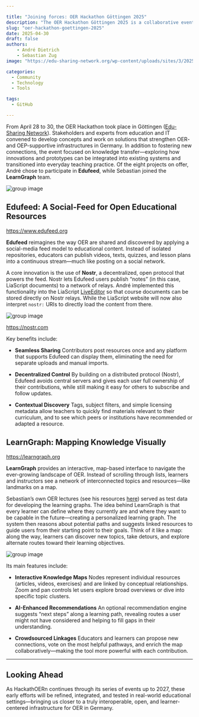 ```yaml
---

title: "Joining forces: OER Hackathon Göttingen 2025"
description: "The OER Hackathon Göttingen 2025 is a collaborative event focused on enhancing the discoverability and accessibility of Open Educational Resources (OER) through innovative solutions and community engagement."
slug: "oer-hackathon-goettingen-2025"
date: 2025-04-30
draft: false
authors:
    - André Dietrich
    - Sebastian Zug
image: "https://edu-sharing-network.org/wp-content/uploads/sites/3/2025/02/HackathOERN-Logo-2-1.png"

categories:
  - Community
  - Technology
  - Tools

tags:
  - GitHub

---
```


From April 28 to 30, the OER Hackathon took place in Göttingen ([Edu-Sharing Network](https://edu-sharing-network.org/projekt-hackathoern/)). Stakeholders and experts from education and IT convened to develop concepts and work on solutions that strengthen OER- and OEP-supportive infrastructures in Germany. In addition to fostering new connections, the event focused on knowledge transfer—exploring how innovations and prototypes can be integrated into existing systems and transitioned into everyday teaching practice. Of the eight projects on offer, André chose to participate in **Edufeed**, while Sebastian joined the **LearnGraph** team.

![group image](/images/post/oer-hackathon-goettingen-2025/group.jpg)

## Edufeed: A Social-Feed for Open Educational Resources

https://www.edufeed.org

**Edufeed** reimagines the way OER are shared and discovered by applying a social-media feed model to educational content. Instead of isolated repositories, educators can publish videos, texts, quizzes, and lesson plans into a continuous stream—much like posting on a social network.

A core innovation is the use of **Nostr**, a decentralized, open protocol that powers the feed. Nostr lets Edufeed users publish “notes” (in this case, LiaScript documents) to a network of relays. André implemented this functionality into the LiaScript [LiveEditor](https://liascript.github.io/LiveEditor) so that course documents can be stored directly on Nostr relays. While the LiaScript website will now also interpret `nostr:` URIs to directly load the content from there.

![group image](/images/post/oer-hackathon-goettingen-2025/nostr-sharing.png)

https://nostr.com

Key benefits include:

* **Seamless Sharing**
  Contributors post resources once and any platform that supports Edufeed can display them, eliminating the need for separate uploads and manual imports.

* **Decentralized Control**
  By building on a distributed protocol (Nostr), Edufeed avoids central servers and gives each user full ownership of their contributions, while still making it easy for others to subscribe and follow updates.

* **Contextual Discovery**
  Tags, subject filters, and simple licensing metadata allow teachers to quickly find materials relevant to their curriculum, and to see which peers or institutions have recommended or adapted a resource.

## LearnGraph: Mapping Knowledge Visually

https://learngraph.org

**LearnGraph** provides an interactive, map-based interface to navigate the ever-growing landscape of OER. Instead of scrolling through lists, learners and instructors see a network of interconnected topics and resources—like landmarks on a map.

Sebastian’s own OER lectures (see his resources [here](https://tubaf-ifi-liascript.github.io/)) served as test data for developing the learning graphs. The idea behind LearnGraph is that every learner can define where they currently are and where they want to be capable in the future—creating a personalized learning graph. The system then reasons about potential paths and suggests linked resources to guide users from their starting point to their goals. Think of it like a map: along the way, learners can discover new topics, take detours, and explore alternate routes toward their learning objectives.

![group image](/images/post/oer-hackathon-goettingen-2025/group-small.jpg)

Its main features include:

* **Interactive Knowledge Maps**
  Nodes represent individual resources (articles, videos, exercises) and are linked by conceptual relationships. Zoom and pan controls let users explore broad overviews or dive into specific topic clusters.

* **AI-Enhanced Recommendations**
  An optional recommendation engine suggests “next steps” along a learning path, revealing routes a user might not have considered and helping to fill gaps in their understanding.

* **Crowdsourced Linkages**
  Educators and learners can propose new connections, vote on the most helpful pathways, and enrich the map collaboratively—making the tool more powerful with each contribution.

---

## Looking Ahead

As HackathOERn continues through its series of events up to 2027, these early efforts will be refined, integrated, and tested in real-world educational settings—bringing us closer to a truly interoperable, open, and learner-centered infrastructure for OER in Germany.
